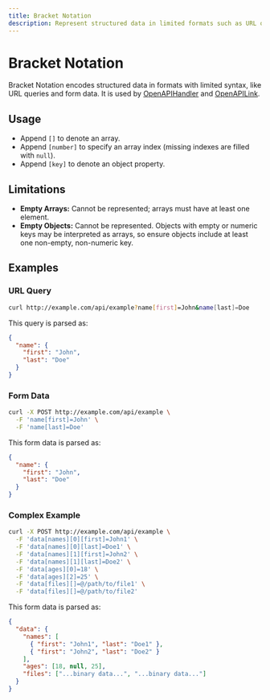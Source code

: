 ```yaml
---
title: Bracket Notation
description: Represent structured data in limited formats such as URL queries and form data.
---
```


# Bracket Notation

Bracket Notation encodes structured data in formats with limited syntax, like URL queries and form data. It is used by [OpenAPIHandler](/docs/openapi/openapi-handler) and [OpenAPILink](/docs/openapi/client/openapi-link).

## Usage

- Append `[]` to denote an array.
- Append `[number]` to specify an array index (missing indexes are filled with `null`).
- Append `[key]` to denote an object property.

## Limitations

- **Empty Arrays:** Cannot be represented; arrays must have at least one element.
- **Empty Objects:** Cannot be represented. Objects with empty or numeric keys may be interpreted as arrays, so ensure objects include at least one non-empty, non-numeric key.

## Examples

### URL Query

```bash
curl http://example.com/api/example?name[first]=John&name[last]=Doe
```

This query is parsed as:

```json
{
  "name": {
    "first": "John",
    "last": "Doe"
  }
}
```

### Form Data

```bash
curl -X POST http://example.com/api/example \
  -F 'name[first]=John' \
  -F 'name[last]=Doe'
```

This form data is parsed as:

```json
{
  "name": {
    "first": "John",
    "last": "Doe"
  }
}
```

### Complex Example

```bash
curl -X POST http://example.com/api/example \
  -F 'data[names][0][first]=John1' \
  -F 'data[names][0][last]=Doe1' \
  -F 'data[names][1][first]=John2' \
  -F 'data[names][1][last]=Doe2' \
  -F 'data[ages][0]=18' \
  -F 'data[ages][2]=25' \
  -F 'data[files][]=@/path/to/file1' \
  -F 'data[files][]=@/path/to/file2'
```

This form data is parsed as:

```json
{
  "data": {
    "names": [
      { "first": "John1", "last": "Doe1" },
      { "first": "John2", "last": "Doe2" }
    ],
    "ages": [18, null, 25],
    "files": ["...binary data...", "...binary data..."]
  }
}
```

